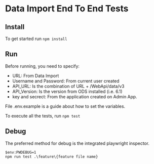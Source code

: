 # Data Import End To End Tests

## Install

To get started run `npm install`

## Run

Before running, you need to specify: 

- URL: From Data Import
- Username and Password: From current user created
- API_URL: Is the combination of URL + /WebApi/data/v3
- API_Version: Is the version from ODS installed (i.e. 6.1)
- key and secrect: From the application created on Admin App.

File .env.example is a guide about how to set the variables.

To execute all the tests, run `npm test`

## Debug

The preferred method for debug is the integrated playwright inspector.

```
$env:PWDEBUG=1
npm run test .\feature\{feature file name}
```
